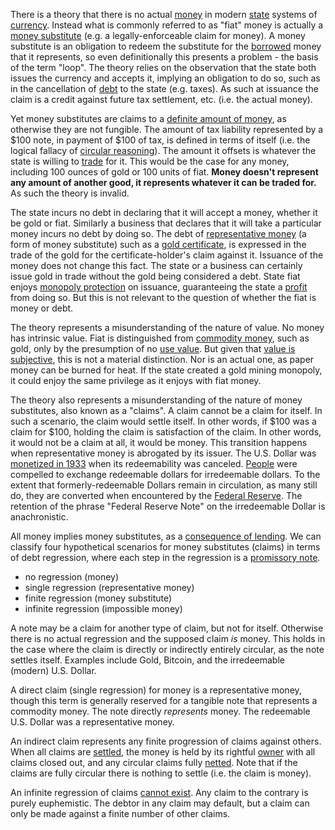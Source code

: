 There is a theory that there is no actual [money](Money-Taxonomy) in modern [state](Glossary#state) systems of [currency](https://en.wikipedia.org/wiki/Currency). Instead what is commonly referred to as "fiat" money is actually a [money substitute](https://wiki.mises.org/wiki/Money_substitutes) (e.g. a legally-enforceable claim for money). A money substitute is an obligation to redeem the substitute for the [borrowed](Glossary#borrow) money that it represents, so even definitionally this presents a problem - the basis of the term "loop". The theory relies on the observation that the state both issues the currency and accepts it, implying an obligation to do so, such as in the cancellation of [debt](Glossary#lend) to the state (e.g. taxes). As such at issuance the claim is a credit against future tax settlement, etc. (i.e. the actual money).

Yet money substitutes are claims to a [definite amount of money](https://wiki.mises.org/wiki/Money_substitutes#Nature), as otherwise they are not fungible. The amount of tax liability represented by a $100 note, in payment of $100 of tax, is defined in terms of itself (i.e. the logical fallacy of [circular reasoning](https://en.wikipedia.org/wiki/Circular_reasoning)). The amount it offsets is whatever the state is willing to [trade](Glossary#trade) for it. This would be the case for any money, including 100 ounces of gold or 100 units of fiat. **Money doesn't represent any amount of another good, it represents whatever it can be traded for.** As such the theory is invalid.

The state incurs no debt in declaring that it will accept a money, whether it be gold or fiat. Similarly a business that declares that it will take a particular money incurs no debt by doing so. The debt of [representative money](https://en.wikipedia.org/wiki/Representative_money) (a form of money substitute) such as a [gold certificate](https://en.wikipedia.org/wiki/Gold_certificate), is expressed in the trade of the gold for the certificate-holder's claim against it. Issuance of the money does not change this fact. The state or a business can certainly issue gold in trade without the gold being considered a debt. State fiat enjoys [monopoly protection](https://en.wikipedia.org/wiki/Counterfeit) on issuance, guaranteeing the state a [profit](https://en.wikipedia.org/wiki/Seigniorage) from doing so. But this is not relevant to the question of whether the fiat is money or debt.

The theory represents a misunderstanding of the nature of value. No money has intrinsic value. Fiat is distinguished from [commodity money](https://en.wikipedia.org/wiki/Commodity_money), such as gold, only by the presumption of no [use value](https://en.wikipedia.org/wiki/Use_value). But given that [value is subjective](https://en.wikipedia.org/wiki/Subjective_theory_of_value), this is not a material distinction. Nor is an actual one, as paper money can be burned for heat. If the state created a gold mining monopoly, it could enjoy the same privilege as it enjoys with fiat money.

The theory also represents a misunderstanding of the nature of money substitutes, also known as a "claims". A claim cannot be a claim for itself. In such a scenario, the claim would settle itself. In other words, if $100 was a claim for $100, holding the claim is satisfaction of the claim. In other words, it would not be a claim at all, it would be money. This transition happens when representative money is abrogated by its issuer. The U.S. Dollar was [monetized in 1933](https://en.wikipedia.org/wiki/Gold_Reserve_Act) when its redeemability was canceled. [People](Glossary#person) were compelled to exchange redeemable dollars for irredeemable dollars. To the extent that formerly-redeemable Dollars remain in circulation, as many still do, they are converted when encountered by the [Federal Reserve](https://en.wikipedia.org/wiki/Federal_Reserve). The retention of the phrase "Federal Reserve Note" on the irredeemable Dollar is anachronistic.

All money implies money substitutes, as a [consequence of lending](Credit-Expansion-Fallacy). We can classify four hypothetical scenarios for money substitutes (claims) in terms of debt regression, where each step in the regression is a [promissory note](https://en.wikipedia.org/wiki/Promissory_note).

* no regression (money)
* single regression (representative money)
* finite regression (money substitute)
* infinite regression (impossible money)

A note may be a claim for another type of claim, but not for itself. Otherwise there is no actual regression and the supposed claim *is* money. This holds in the case where the claim is directly or indirectly entirely circular, as the note settles itself. Examples include Gold, Bitcoin, and the irredeemable (modern) U.S. Dollar.

A direct claim (single regression) for money is a representative money, though this term is generally reserved for a tangible note that represents a commodity money. The note directly *represents* money. The redeemable U.S. Dollar was a representative money.

An indirect claim represents any finite progression of claims against others. When all claims are [settled](https://en.wikipedia.org/wiki/Clearing_(finance)), the money is held by its rightful [owner](Glossary#owner) with all claims closed out, and any circular claims fully [netted](https://en.wikipedia.org/wiki/Set-off_(law)#Close_out_netting). Note that if the claims are fully circular there is nothing to settle (i.e. the claim is money).

An infinite regression of claims [cannot exist](https://en.wikipedia.org/wiki/Turtles_all_the_way_down). Any claim to the contrary is purely euphemistic. The debtor in any claim may default, but a claim can only be made against a finite number of other claims.